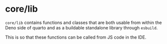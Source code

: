 # core/lib

`core/lib` contains functions and classes that are both usable from
within the Deno side of quarto and as a buildable standalone library
through `esbuild`. 

This is so that these functions can be called from JS code in the IDE.




